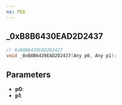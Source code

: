 ```yaml
---
ns: PED
---
```

## _0xB8B6430EAD2D2437

```c
// 0xB8B6430EAD2D2437
void _0xB8B6430EAD2D2437(Any p0, Any p1);
```

## Parameters
* **p0**:
* **p1**:
